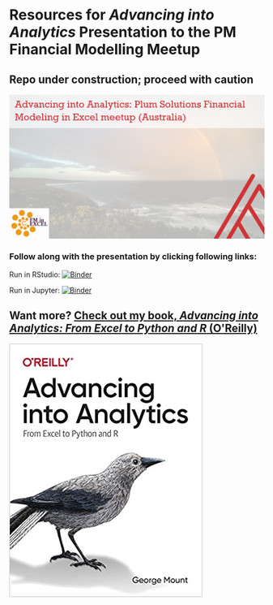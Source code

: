 # Resources for _Advancing into Analytics_ Presentation to the PM Financial Modelling Meetup


## Repo under construction; proceed with caution

![Meetup cover](images/aina-ps-meetup-aus.png)


### Follow along with the presentation by clicking following links: 

Run in RStudio: [![Binder](https://mybinder.org/badge_logo.svg)](https://mybinder.org/v2/gh/stringfestdata/advancing-into-analytics-ps-meetup/HEAD?urlpath=rstudio)

Run in Jupyter: [![Binder](https://mybinder.org/badge_logo.svg)](https://mybinder.org/v2/gh/stringfestdata/advancing-into-analytics-ps-meetup/HEAD)



## Want more? [Check out my book, _Advancing into Analytics: From Excel to Python and R_ (O'Reilly)](http://georgejmount.com/book/)

![Book cover](images/cover.jpg)
